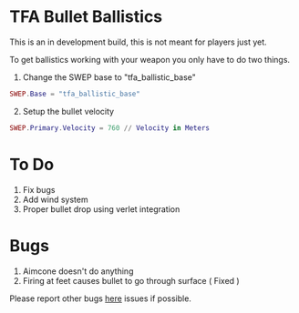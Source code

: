# TFA Bullet Ballistics
This is an in development build, this is not meant for players just yet.

To get ballistics working with your weapon you only have to do two things.

1. Change the SWEP base to "tfa_ballistic_base"
```lua
SWEP.Base = "tfa_ballistic_base"
```
2. Setup the bullet velocity
```lua
SWEP.Primary.Velocity = 760 // Velocity in Meters
```

# To Do
1. Fix bugs
2. Add wind system
3. Proper bullet drop using verlet integration

# Bugs
1. Aimcone doesn't do anything
2. Firing at feet causes bullet to go through surface ( Fixed )

Please report other bugs [here](https://github.com/Daxble/TFA-Bullet-Ballistics/issues) issues if possible.
